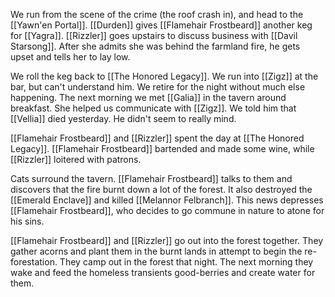 We run from the scene of the crime (the roof crash in), and head to the [[Yawn'en Portal]]. [[Durden]] gives [[Flamehair Frostbeard]] another keg for [[Yagra]]. [[Rizzler]] goes upstairs to discuss business with [[Davil Starsong]]. After she admits she was behind the farmland fire, he gets upset and tells her to lay low.

We roll the keg back to  [[The Honored Legacy]]. We run into [[Zigz]] at the bar, but can't understand him. We retire for the night without much else happening. The next morning we met [[Galia]] in the tavern around breakfast. She helped us communicate with [[Zigz]]. We told him that [[Vellia]] died yesterday. He didn't seem to really mind.

[[Flamehair Frostbeard]] and [[Rizzler]] spent the day at [[The Honored Legacy]]. [[Flamehair Frostbeard]] bartended and made some wine, while [[Rizzler]] loitered with patrons.

Cats surround the tavern. [[Flamehair Frostbeard]] talks to them and discovers that the fire burnt down a lot of the forest. It also destroyed the [[Emerald Enclave]] and killed [[Melannor Felbranch]]. This news depresses [[Flamehair Frostbeard]], who decides to go commune in nature to atone for his sins.

[[Flamehair Frostbeard]] and [[Rizzler]] go out into the forest together. They gather acorns and plant them in the burnt lands in attempt to begin the re-forestation. They camp out in the forest that night. The next morning they wake and feed the homeless transients good-berries and create water for them.